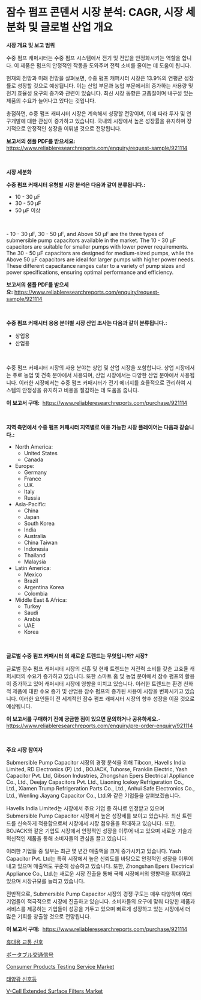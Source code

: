 <p><h1>잠수 펌프 콘덴서 시장 분석: CAGR, 시장 세분화 및 글로벌 산업 개요</h1></p><p><strong>시장 개요 및 보고 범위</strong></p>
<p><p>수중 펌프 캐퍼시터는 수중 펌프 시스템에서 전기 및 전압을 안정화시키는 역할을 합니다. 이 제품은 펌프의 안정적인 작동을 도와주며 전력 소비를 줄이는 데 도움이 됩니다. </p><p>현재의 전망과 미래 전망을 살펴보면, 수중 펌프 캐퍼시터 시장은 13.9%의 연평균 성장률로 성장할 것으로 예상됩니다. 이는 산업 부문과 농업 부문에서의 증가하는 사용량 및 전기 효율성 요구의 증가와 관련이 있습니다. 최신 시장 동향은 고품질이며 내구성 있는 제품의 수요가 늘어나고 있다는 것입니다. </p><p>총점하면, 수중 펌프 캐퍼시터 시장은 계속해서 성장할 전망이며, 이에 따라 투자 및 연구개발에 대한 관심이 증가하고 있습니다. 국내외 시장에서 높은 성장률을 유지하며 장기적으로 안정적인 성장을 이뤄낼 것으로 전망됩니다.</p></p>
<p><strong>보고서의 샘플 PDF를 받으세요:</strong> <a href="https://www.reliableresearchreports.com/enquiry/request-sample/921114">https://www.reliableresearchreports.com/enquiry/request-sample/921114</a></p>
<p>&nbsp;</p>
<p><strong>시장 세분화</strong></p>
<p><strong>수중 펌프 커패시터 유형별 시장 분석은 다음과 같이 분류됩니다.:</strong></p>
<p><ul><li>10 - 30 μF</li><li>30 - 50 μF</li><li>50 μF 이상</li></ul></p>
<p>&nbsp;</p>
<p><p>- 10 - 30 μF, 30 - 50 μF, and Above 50 μF are the three types of submersible pump capacitors available in the market. The 10 - 30 μF capacitors are suitable for smaller pumps with lower power requirements. The 30 - 50 μF capacitors are designed for medium-sized pumps, while the Above 50 μF capacitors are ideal for larger pumps with higher power needs. These different capacitance ranges cater to a variety of pump sizes and power specifications, ensuring optimal performance and efficiency.</p></p>
<p><strong>보고서의 샘플 PDF를 받으세요:</strong>&nbsp;<a href="https://www.reliableresearchreports.com/enquiry/request-sample/921114">https://www.reliableresearchreports.com/enquiry/request-sample/921114</a></p>
<p>&nbsp;</p>
<p><strong> 수중 펌프 커패시터 응용 분야별 시장 산업 조사는 다음과 같이 분류됩니다.:</strong></p>
<p><ul><li>상업용</li><li>산업용</li></ul></p>
<p>&nbsp;</p>
<p><p>수중 펌프 커패시터 시장의 사용 분야는 상업 및 산업 시장을 포함합니다. 상업 시장에서는 주로 농업 및 건축 분야에서 사용되며, 산업 시장에서는 다양한 산업 분야에서 사용됩니다. 이러한 시장에서는 수중 펌프 커패시터가 전기 에너지를 효율적으로 관리하여 시스템의 안정성을 유지하고 비용을 절감하는 데 도움을 줍니다.</p></p>
<p><strong>이 보고서 구매:</strong>&nbsp; <a href="https://www.reliableresearchreports.com/purchase/921114">https://www.reliableresearchreports.com/purchase/921114</a></p>
<p>&nbsp;</p>
<p><strong>지역 측면에서 수중 펌프 커패시터 지역별로 이용 가능한 시장 플레이어는 다음과 같습니다.:</strong></p>
<p><ul>
    <li>
        North America:
        <ul>
            <li>United States</li>
            <li>Canada</li>
        </ul>
    </li>
    <li>
        Europe:
        <ul>
            <li>Germany</li>
            <li>France</li>
            <li>U.K.</li>
            <li>Italy</li>
            <li>Russia</li>
        </ul>
    </li>
    <li>
        Asia-Pacific:
        <ul>
            <li>China</li>
            <li>Japan</li>
            <li>South Korea</li>
            <li>India</li>
            <li>Australia</li>
            <li>China Taiwan</li>
            <li>Indonesia</li>
            <li>Thailand</li>
            <li>Malaysia</li>
        </ul>
    </li>
    <li>
        Latin America:
        <ul>
            <li>Mexico</li>
            <li>Brazil</li>
            <li>Argentina Korea</li>
            <li>Colombia</li>
        </ul>
    </li>
    <li>
        Middle East & Africa:
        <ul>
            <li>Turkey</li>
            <li>Saudi</li>
            <li>Arabia</li>
            <li>UAE</li>
            <li>Korea</li>
        </ul>
    </li>
    </ul></p>
<p>&nbsp;</p>
<p><strong>글로벌 수중 펌프 커패시터 의 새로운 트렌드는 무엇입니까? 시장?</strong></p>
<p><p>글로벌 잠수 펌프 캐퍼시터 시장의 신흥 및 현재 트렌드는 저전력 소비를 갖춘 고효율 캐퍼시터의 수요가 증가하고 있습니다. 또한 스마트 홈 및 농업 분야에서 잠수 펌프의 활용이 증가하고 있어 캐퍼시터 시장에 영향을 미치고 있습니다. 이러한 트렌드는 환경 친화적 제품에 대한 수요 증가 및 산업용 잠수 펌프의 증가된 사용이 시장을 변화시키고 있습니다. 이러한 요인들이 전 세계적인 잠수 펌프 캐퍼시터 시장의 향후 성장을 이끌 것으로 예상됩니다.</p></p>
<p><strong>이 보고서를 구매하기 전에 궁금한 점이 있으면 문의하거나 공유하세요.</strong>- <a href="https://www.reliableresearchreports.com/enquiry/pre-order-enquiry/921114">https://www.reliableresearchreports.com/enquiry/pre-order-enquiry/921114</a></p>
<p>&nbsp;</p>
<p><strong>주요 시장 참여자</strong></p>
<p><p>Submersible Pump Capacitor 시장의 경쟁 분석을 위해 Tibcon, Havells India Limited, RD Electronics (P) Ltd., BOJACK, Tuhorse, Franklin Electric, Yash Capacitor Pvt. Ltd, Gibson Industries, Zhongshan Epers Electrical Appliance Co., Ltd., Deejay Capacitors Pvt. Ltd., Liaoning Icekey Refrigeration Co., Ltd., Xiamen Trump Refrigeration Parts Co., Ltd., Anhui Safe Electronics Co., Ltd., Wenling Jiayang Capacitor Co., Ltd.와 같은 기업들을 살펴보겠습니다.</p><p>Havells India Limited는 시장에서 주요 기업 중 하나로 인정받고 있으며 Submersible Pump Capacitor 시장에서 높은 성장세를 보이고 있습니다. 최신 트렌드를 신속하게 적용함으로써 시장에서 시장 점유율을 확대하고 있습니다. 또한, BOJACK와 같은 기업도 시장에서 안정적인 성장을 이루어 내고 있으며 새로운 기술과 혁신적인 제품을 통해 소비자들의 관심을 끌고 있습니다.</p><p>이러한 기업들 중 일부는 최근 몇 년간 매출액을 크게 증가시키고 있습니다. Yash Capacitor Pvt. Ltd는 특히 시장에서 높은 신뢰도를 바탕으로 안정적인 성장을 이루어 내고 있으며 매출액도 꾸준히 상승하고 있습니다. 또한, Zhongshan Epers Electrical Appliance Co., Ltd.는 새로운 시장 진출을 통해 국제 시장에서의 영향력을 확대하고 있으며 시장규모를 늘리고 있습니다.</p><p>전반적으로, Submersible Pump Capacitor 시장의 경쟁 구도는 매우 다양하며 여러 기업들이 적극적으로 시장에 진출하고 있습니다. 소비자들의 요구에 맞춰 다양한 제품과 서비스를 제공하는 기업들이 성공을 거두고 있으며 빠르게 성장하고 있는 시장에서 더 많은 기회를 창출할 것으로 전망됩니다.</p></p>
<p><strong>이 보고서 구매:</strong>&nbsp;&nbsp;<a href="https://www.reliableresearchreports.com/purchase/921114">https://www.reliableresearchreports.com/purchase/921114</a></p>
<p><p><a href="https://github.com/laholand/Market-Research-Report-List-2/blob/main/9509130182001.md">휴대용 교통 신호</a></p><p><a href="https://github.com/lababdou/Market-Research-Report-List-2/blob/main/4108994182006.md">ポータブル交通信号</a></p><p><a href="https://issuu.com/reportprime-2/docs/consumer-products-testing-service-market-size-2030">Consumer Products Testing Service Market</a></p><p><a href="https://github.com/sougarounis/Market-Research-Report-List-2/blob/main/9009007182002.md">태양광 신호등</a></p><p><a href="https://github.com/PeterParrish5/Market-Research-Report-List-3/blob/main/v-cell-extended-surface-filters-market.md">V-Cell Extended Surface Filters Market</a></p></p>
